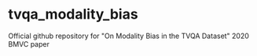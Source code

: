 # tvqa_modality_bias
Official github repository for "On Modality Bias in the TVQA Dataset" 2020 BMVC paper
